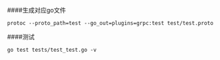 ####生成对应go文件
````
protoc --proto_path=test --go_out=plugins=grpc:test test/test.proto
````
####测试
````
go test tests/test_test.go -v     
````